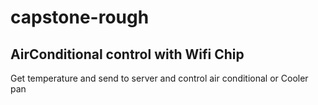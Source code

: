 # capstone-rough

## AirConditional control with Wifi Chip

Get temperature and send to server and control air conditional or Cooler pan

